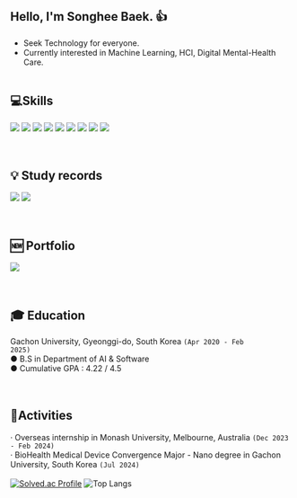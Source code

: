  
## Hello, I'm Songhee Baek. 👍
* Seek Technology for everyone. <br>
* Currently interested in Machine Learning, HCI, Digital Mental-Health Care.
<br><br>


## 💻Skills
<img src="https://img.shields.io/badge/Python-3776AB?style=flat-square&logo=python&logoColor=white"/></a>
<img src="https://img.shields.io/badge/PyTorch-0060E5?style=flat-square&logo=PyTorch&logoColor=white"/></a>
<img src="https://img.shields.io/badge/Visual Studio Code-007ACC?style=flat-square&logo=Visual Studio Code&logoColor=white"/></a>
<img src="https://img.shields.io/badge/MySQL-4479A1?style=flat-square&logo=Conda-Forge&logoColor=white"/></a>
<img src="https://img.shields.io/badge/Android Studio-3DDC84?style=flat-square&logo=Conda-Forge&logoColor=white"/></a>
<img src="https://img.shields.io/badge/Android-3DDC84?style=flat-square&logo=Android&logoColor=white"/></a>
<img src="https://img.shields.io/badge/Weights_&_Biases-FFBE00?style=flat-square&logo=WeightsAndBiases&logoColor=white"/></a>
<img src="https://img.shields.io/badge/Figma-F24E1E?style=flat-square&logo=WeightsAndBiases&logoColor=white"/></a>
<img src="https://img.shields.io/badge/Jupyter-D24939?style=flat-square&logo=WeightsAndBiases&logoColor=white"/></a>
<br><br><br>

## 💡 Study records
<a href="https://blog.naver.com/baeksh0330" target="_blank"><img src="https://img.shields.io/badge/blog-56B366?style=flat-square&logo=Blogger&logoColor=white"/></a>
<a href="https://velog.io/@baeksh0330" target="_blank"><img src="https://img.shields.io/badge/Velog-000000?style=flat-square&logo=Velog&logoColor=white"/></a>
<br><br><br>

## 🆕 Portfolio
<a href="https://thdgml33o.notion.site/f4e3b9fc343141f18eae84321b9afc39?pvs=4" target="_blank"><img src="https://img.shields.io/badge/notion-000000?style=flat-square&logo=notion&logoColor=White"/></a>
<br><br><br>

## 🎓 Education
Gachon University, Gyeonggi-do, South Korea <code>(Apr 2020 - Feb 2025)</code><br>
● B.S in Department of AI & Software <br>
● Cumulative GPA : 4.22 / 4.5
<br><br><br>

## 🏫Activities
· Overseas internship in Monash University, Melbourne, Australia <code>(Dec 2023 - Feb 2024)</code><br>
· BioHealth Medical Device Convergence Major - Nano degree in Gachon University, South Korea <code>(Jul 2024)</code><br><br>
[![Solved.ac Profile](http://mazassumnida.wtf/api/v2/generate_badge?boj=baeksh0330)](https://solved.ac/baeksh0330/)
![Top Langs](https://github-readme-stats.vercel.app/api/top-langs/?username=baeksh0330&layout=compact&theme=default)
